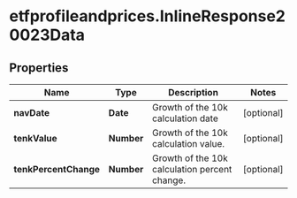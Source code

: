 # etfprofileandprices.InlineResponse20023Data

## Properties

Name | Type | Description | Notes
------------ | ------------- | ------------- | -------------
**navDate** | **Date** | Growth of the 10k calculation date | [optional] 
**tenkValue** | **Number** | Growth of the 10k calculation value. | [optional] 
**tenkPercentChange** | **Number** | Growth of the 10k calculation percent change. | [optional] 



